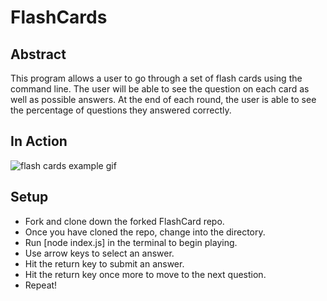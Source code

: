 # FlashCards

## Abstract

This program allows a user to go through a set of flash cards using the command line. The user will be able to see the question on each card as well as possible answers. At the end of each round, the user is able to see the percentage of questions they answered correctly.

## In Action

![flash cards example gif](https://media.giphy.com/media/cOJzVShuzq7z6p7nzd/giphy.gif)

## Setup

- Fork and clone down the forked FlashCard repo.
- Once you have cloned the repo, change into the directory.
- Run [node index.js] in the terminal to begin playing.
- Use arrow keys to select an answer.
- Hit the return key to submit an answer.
- Hit the return key once more to move to the next question.
- Repeat!
